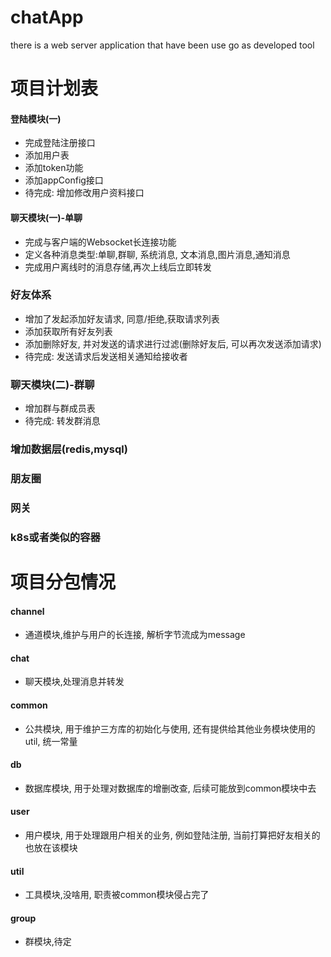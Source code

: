 # chatApp
there is a web server application that have been use go as developed tool

# 项目计划表
#### 登陆模块(一)
* 完成登陆注册接口
* 添加用户表
* 添加token功能
* 添加appConfig接口
* 待完成: 增加修改用户资料接口

#### 聊天模块(一)-单聊
* 完成与客户端的Websocket长连接功能
* 定义各种消息类型:单聊,群聊, 系统消息, 文本消息,图片消息,通知消息
* 完成用户离线时的消息存储,再次上线后立即转发

### 好友体系
* 增加了发起添加好友请求, 同意/拒绝,获取请求列表
* 添加获取所有好友列表
* 添加删除好友, 并对发送的请求进行过滤(删除好友后, 可以再次发送添加请求)
* 待完成: 发送请求后发送相关通知给接收者

### 聊天模块(二)-群聊
* 增加群与群成员表
* 待完成: 转发群消息


### 增加数据层(redis,mysql)

### 朋友圈


### 网关


### k8s或者类似的容器


# 项目分包情况
#### channel
* 通道模块,维护与用户的长连接, 解析字节流成为message
#### chat
* 聊天模块,处理消息并转发
#### common
* 公共模块, 用于维护三方库的初始化与使用, 还有提供给其他业务模块使用的util, 统一常量
#### db
* 数据库模块, 用于处理对数据库的增删改查, 后续可能放到common模块中去
#### user
* 用户模块, 用于处理跟用户相关的业务, 例如登陆注册, 当前打算把好友相关的也放在该模块
#### util
* 工具模块,没啥用, 职责被common模块侵占完了
#### group
* 群模块,待定



